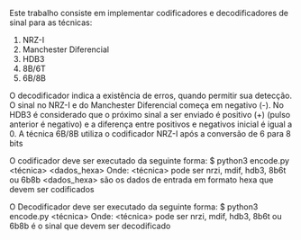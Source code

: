Este trabalho consiste em implementar codificadores e decodificadores de sinal para as técnicas:
1) NRZ-I 
2) Manchester Diferencial 
3) HDB3
4) 8B/6T
5) 6B/8B 

O decodificador indica a existência de erros, quando permitir sua detecção.
O sinal no NRZ-I e do Manchester Diferencial começa em negativo (-).
No HDB3 é considerado que o próximo sinal a ser enviado é positivo (+) (pulso anterior é negativo) e a diferença entre positivos e negativos inicial é igual a 0.
A técnica 6B/8B utiliza o codificador NRZ-I após a conversão de 6 para 8 bits

O codificador deve ser executado da seguinte forma:
$ python3 encode.py <técnica> <dados_hexa>
Onde:
<técnica> pode ser nrzi, mdif, hdb3, 8b6t ou 6b8b
<dados_hexa> são os dados de entrada em formato hexa que devem ser codificados

O Decodificador deve ser executado da seguinte forma:
$ python3 encode.py <técnica> <sinal>
Onde:
<técnica> pode ser nrzi, mdif, hdb3, 8b6t ou 6b8b
<sinal> é o sinal que devem ser decodificado
